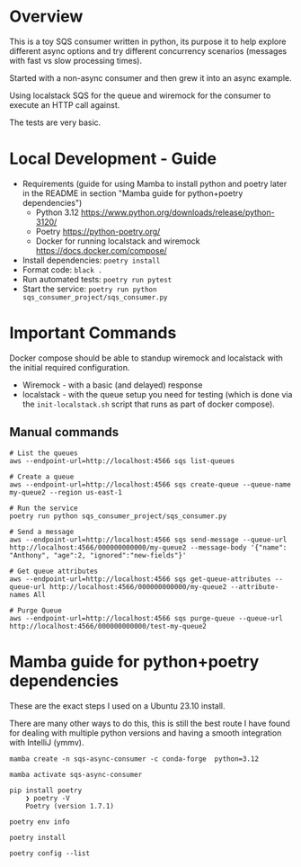 # Overview
This is a toy SQS consumer written in python, its purpose it to help explore different async options and try different 
concurrency scenarios (messages with fast vs slow processing times).

Started with a non-async consumer and then grew it into an async example.

Using localstack SQS for the queue and wiremock for the consumer to execute an HTTP call against.

The tests are very basic.

# Local Development - Guide

* Requirements (guide for using Mamba to install python and poetry later in the README in section "Mamba guide for python+poetry dependencies")
  * Python 3.12 https://www.python.org/downloads/release/python-3120/
  * Poetry https://python-poetry.org/
  * Docker for running localstack and wiremock https://docs.docker.com/compose/
* Install dependencies: `poetry install`
* Format code: `black .`
* Run automated tests: `poetry run pytest`
* Start the service: `poetry run python sqs_consumer_project/sqs_consumer.py`

# Important Commands

Docker compose should be able to standup wiremock and localstack with the initial required configuration.
* Wiremock - with a basic (and delayed) response
* localstack - with the queue setup you need for testing (which is done via the `init-localstack.sh` script that runs as part of docker compose).

## Manual commands
```
# List the queues
aws --endpoint-url=http://localhost:4566 sqs list-queues

# Create a queue
aws --endpoint-url=http://localhost:4566 sqs create-queue --queue-name my-queue2 --region us-east-1

# Run the service
poetry run python sqs_consumer_project/sqs_consumer.py

# Send a message
aws --endpoint-url=http://localhost:4566 sqs send-message --queue-url http://localhost:4566/000000000000/my-queue2 --message-body '{"name": "Anthony", "age":2, "ignored":"new-fields"}'

# Get queue attributes
aws --endpoint-url=http://localhost:4566 sqs get-queue-attributes --queue-url http://localhost:4566/000000000000/my-queue2 --attribute-names All

# Purge Queue
aws --endpoint-url=http://localhost:4566 sqs purge-queue --queue-url http://localhost:4566/000000000000/test-my-queue2
```

# Mamba guide for python+poetry dependencies
These are the exact steps I used on a Ubuntu 23.10 install.

There are many other ways to do this, this is still the best route I have found for dealing with multiple python versions and
having a smooth integration with IntelliJ (ymmv).

```
mamba create -n sqs-async-consumer -c conda-forge  python=3.12

mamba activate sqs-async-consumer

pip install poetry
    ❯ poetry -V     
    Poetry (version 1.7.1)

poetry env info         

poetry install

poetry config --list
```